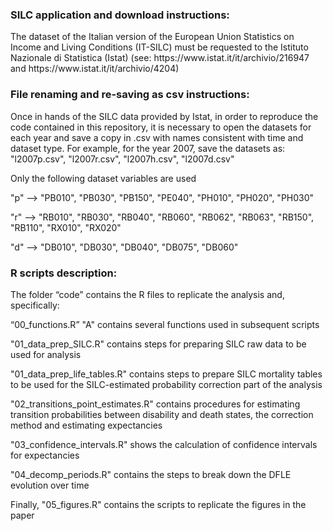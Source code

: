 <h3>SILC application and download instructions:</h3>
The dataset of the Italian version of the European Union Statistics on Income and Living Conditions (IT-SILC) must be requested to the Istituto Nazionale di Statistica (Istat) (see: https://www.istat.it/it/archivio/216947 and https://www.istat.it/it/archivio/4204)


<h3>File renaming and re-saving as csv instructions:</h3>
Once in hands of the SILC data provided by Istat, in order to reproduce the code contained in this repository, it is necessary to open the datasets for each year and save a copy in .csv with names consistent with time and dataset type. For example, for the year 2007, save the datasets as: "l2007p.csv", "l2007r.csv", "l2007h.csv", "l2007d.csv"

Only the following dataset variables are used 

"p" --> "PB010", "PB030", "PB150", "PE040", "PH010", "PH020", "PH030"

"r" --> "RB010", "RB030", "RB040", "RB060", "RB062", "RB063", "RB150", "RB110", "RX010", "RX020"

"d" --> "DB010", "DB030", "DB040", "DB075", "DB060"





<h3>R scripts description:</h3>
The folder “code” contains the R files to replicate the analysis and, specifically:


“00_functions.R” "A" contains several functions used in subsequent scripts

"01_data_prep_SILC.R" contains steps for preparing SILC raw data to be used for analysis

"01_data_prep_life_tables.R" contains steps to prepare SILC mortality tables to be used for the SILC-estimated probability correction part of the analysis

"02_transitions_point_estimates.R" contains procedures for estimating transition probabilities between disability and death states, the correction method and estimating expectancies

"03_confidence_intervals.R" shows the calculation of confidence intervals for expectancies

"04_decomp_periods.R" contains the steps to break down the DFLE evolution over time

Finally, "05_figures.R" contains the scripts to replicate the figures in the paper







